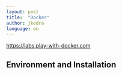 ```yaml
---
layout: post
title:  "Docker"
author: jkedra
language: en
---
```


<https://labs.play-with-docker.com>

## Environment and Installation


